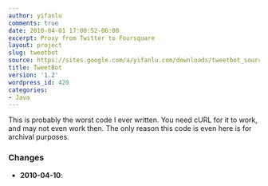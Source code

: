 ```yaml
---
author: yifanlu
comments: true
date: 2010-04-01 17:00:52-06:00
excerpt: Proxy from Twitter to Foursquare
layout: project
slug: tweetbot
source: https://sites.google.com/a/yifanlu.com/downloads/tweetbot_source.zip
title: TweetBot
version: '1.2'
wordpress_id: 420
categories:
- Java
---
```


This is probably the worst code I ever written. You need cURL for it to work, and may not even work then. The only reason this code is even here is for archival purposes.

### Changes

* **2010-04-10**: 

